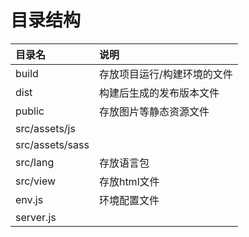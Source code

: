 # 目录结构

| 目录名 | 说明 |
| :--- | :--- |
| build | 存放项目运行/构建环境的文件 |
| dist | 构建后生成的发布版本文件 |
| public | 存放图片等静态资源文件 |
| src/assets/js |  |
| src/assets/sass |  |
| src/lang | 存放语言包 |
| src/view | 存放html文件 |
| env.js | 环境配置文件 |
| server.js |  |



